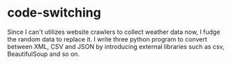 # code-switching
Since I can't utilizes website crawlers to collect weather data now, I fudge the random data to replace it. 
I write three python program to convert between XML, CSV and JSON by introducing external libraries such as csv, BeautifulSoup and so on.
